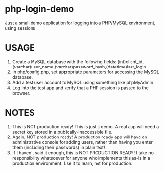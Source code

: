 # php-login-demo
Just a small demo application for logging into a PHP/MySQL environment, using sessions

# USAGE
1. Create a MySQL database with the following fields: (int)client_id,(varchar)user_name,(varchar)password_hash,(datetime)last_login
2. In php/config.php, set appropriate parameters for accessing the MySQL database.
3. Add a test user account to MySQL using something like phpMyAdmin.
4. Log into the test app and verify that a PHP session is passed to the browser.

# NOTES
1. This is NOT production ready! This is just a demo. A real app will need a secret key stored in a publically-inaccessible file.
2. Again, NOT production ready! A production ready app will have an administrative console for adding users, rather than having you enter them (including their passwords) in plain text!
3. If I haven't said it enough, this is NOT PRODUCTION READY! I take no responsibility whatsoever for anyone who implements this as-is in a production environment. Use it to learn, not for production. 

